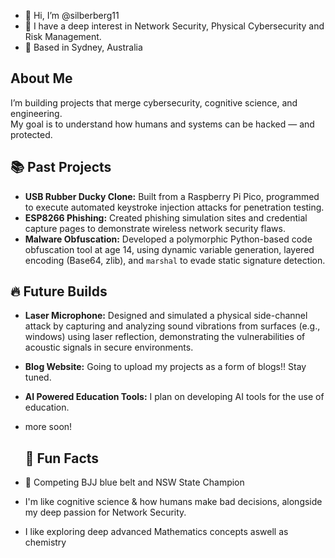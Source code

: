 - 👋 Hi, I’m @silberberg11
- 👀 I have a deep interest in Network Security, Physical Cybersecurity and Risk Management.
- 📍 Based in Sydney, Australia

## About Me
I’m building projects that merge cybersecurity, cognitive science, and engineering.  
My goal is to understand how humans and systems can be hacked — and protected.

## 📚 Past Projects
- **USB Rubber Ducky Clone:** Built from a Raspberry Pi Pico, programmed to execute automated keystroke injection attacks for penetration testing.
- **ESP8266 Phishing:** Created phishing simulation sites and credential capture pages to demonstrate wireless network security flaws.
- **Malware Obfuscation:** Developed a polymorphic Python-based code obfuscation tool at age 14, using dynamic variable generation, layered encoding (Base64, zlib), and `marshal` to evade static signature detection.

## 🔥 Future Builds
- **Laser Microphone:** Designed and simulated a physical side-channel attack by capturing and analyzing sound vibrations from surfaces (e.g., windows) using laser reflection, demonstrating the vulnerabilities of acoustic signals in secure environments.
- **Blog Website:** Going to upload my projects as a form of blogs!! Stay tuned.
- **AI Powered Education Tools:** I plan on developing AI tools for the use of education.
- more soon!

  ## 🌌 Fun Facts
- 🥋 Competing BJJ blue belt and NSW State Champion
- I'm like cognitive science & how humans make bad decisions, alongside my deep passion for Network Security.
- I like exploring deep advanced Mathematics concepts aswell as chemistry 
